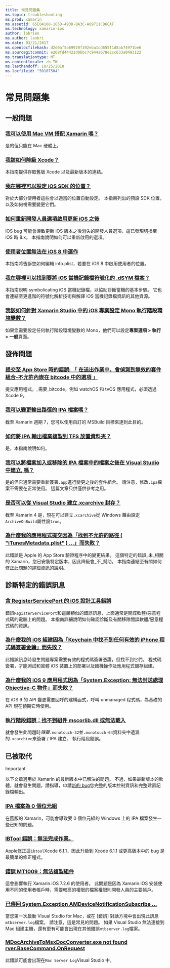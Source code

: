 ```yaml
---
title: 常見問題集
ms.topic: troubleshooting
ms.prod: xamarin
ms.assetid: 65E04188-185D-493D-BA3C-A89711CB6CAF
ms.technology: xamarin-ios
author: lobrien
ms.author: laobri
ms.date: 03/21/2017
ms.openlocfilehash: d2d0af5a69920f392eba1cd655f1d8ab74971be6
ms.sourcegitcommit: e268fd44422d0bbc7c944a678e2cc633a0493122
ms.translationtype: MT
ms.contentlocale: zh-TW
ms.lasthandoff: 10/25/2018
ms.locfileid: "50107504"
---
```

# <a name="frequently-asked-questions"></a>常見問題集

## <a name="general-questions"></a>一般問題

### <a name="can-i-use-a-mac-vm-with-xamarinmac-vmmd"></a>[我可以使用 Mac VM 搭配 Xamarin 嗎？](mac-vm.md)
是的但只能在 Mac 硬體上。

### <a name="how-can-i-downgrade-xcodedowngrade-xcodemd"></a>[我該如何降級 Xcode？](downgrade-xcode.md)
本指南提供存取舊版 Xcode 以及最新版本的連結。

### <a name="where-can-i-set-my-ios-sdk-locationsios-sdkmd"></a>[我在哪裡可以設定 iOS SDK 的位置？](ios-sdk.md)
對於大部分使用者這些會以適當的位置自動設定。 本指南列出的預設 SDK 位置，以及如何視需要變更它們。

### <a name="how-can-i-reenable-developer-options-after-updating-iosupdate-developer-optionsmd"></a>[如何重新開發人員選項啟用更新 iOS 之後](update-developer-options.md)
IOS bug 可能會導致更新 iOS 版本之後消失的開發人員選項，這已發現切換至 iOS 時 8.x。 本指南說明如何可以重新啟用的選項。

### <a name="user-location-not-working-in-ios-8ios8-user-locationmd"></a>[使用者位置無法在 iOS 8 中運作](ios8-user-location.md)
本指南將告訴您如何編輯 info.plist，若要在 iOS 8 中啟用使用者的位置。

### <a name="where-can-i-find-the-dsym-file-to-symbolicate-ios-crash-logssymbolicate-ios-crashmd"></a>[我在哪裡可以找到要將 iOS 當機記錄檔符號化的 .dSYM 檔案？](symbolicate-ios-crash.md)
本指南說明 symbolicating iOS 當機記錄檔，以協助診斷當機的基本步驟。 它也會連結至更進階的符號化解析技術與解譯 iOS 當機記錄檔資訊的其他資源。


### <a name="how-do-i-set-mono-runtime-environment-variables-for-ios-projects-in-xamarin-studioxs-mono-runtimemd"></a>[我該如何針對 Xamarin Studio 中的 iOS 專案設定 Mono 執行階段環境變數？](xs-mono-runtime.md)
如果您需要設定任何執行階段環境變數的 Mono，他們可以設定**專案選項 > 執行 > 一般**頁面。

## <a name="publishing-questions"></a>發佈問題

### <a name="error-when-submitting-to-app-store-invalid-bundle---options-not-allowed-to-be-embedded-in-bitcode-are-detected-in-the-submissioninvalid-bundle-bitcodemd"></a>[提交至 App Store 時的錯誤: 「 在送出作業中，會偵測到無效的套件組合-不允許內嵌在 bitcode 中的選項 」](invalid-bundle-bitcode.md)

提交應用程式，_需要_bitcode，例如 watchOS 和 tvOS 應用程式，必須透過 Xcode 9。

### <a name="can-i-change-the-output-path-of-the-ipa-fileipa-output-pathmd"></a>[我可以變更輸出路徑的 IPA 檔案嗎？](ipa-output-path.md)
截至 Xamarin 週期 7，您可以使用自訂的 MSBuild 目標來達到此目的。

### <a name="how-can-i-copy-ipa-output-files-to-the-tfs-drop-folderipa-tfsmd"></a>[如何將 IPA 輸出檔案複製到 TFS 放置資料夾？](ipa-tfs.md)
是，本指南說明如何。

### <a name="can-i-add-files-to-or-remove-files-from-an-ipa-file-after-building-it-in-visual-studiomodify-ipamd"></a>[我可以將檔案加入或移除的 IPA 檔案中的檔案之後在 Visual Studio 中建立, 嗎？](modify-ipa.md)
是的但它通常需要重新簽署`.app`進行變更之後的套件組合。 請注意，修改`.ipa`檔案不需要在正常使用。 這篇文章只供僅供參考之用。

### <a name="is-it-possible-to-create-a-xcarchive-archive-from-visual-studiocreate-xcarchivemd"></a>[是否可以從 Visual Studio 建立.xcarchive 封存？](create-xcarchive.md)
截至 Xamarin 4 是，現在可以建立`.xcarchive`從 Windows 藉由設定`ArchiveOnBuild`屬性設`true`。

### <a name="why-does-my-app-submission-fail-with-disallowed-paths--itunesmetadataplist--found-at--itunesmetadata-disallowed-pathsmd"></a>[為什麼我的應用程式提交因為「找到不允許的路徑 ( "iTunesMetadata.plist" ) ...」而失敗？](itunesmetadata-disallowed-paths.md)
此錯誤是 Apple 的 App Store 驗證程序中的變更結果。 這個特定的錯誤_未_相關的 Xamarin，您已安裝特定版本，因此降級會_不_幫助。 本指南連結至有關如何修正此問題的詳細資訊的說明。


## <a name="diagnosing-specific-error-messages"></a>診斷特定的錯誤訊息

### <a name="ios-designer-error-with-registerserviceporterror-registerserviceportmd"></a>[含 RegisterServicePort 的 iOS 設計工具錯誤](error-registerserviceport.md)
錯誤`RegisterServicePort`和這類類似的錯誤訊息，上面通常是間諜軟體/惡意程式碼的電腦上的問題。 本指南詳細說明如何確認診斷及有關移除間諜軟體/惡意程式碼的資訊。

### <a name="why-does-my-ios-build-fail-with-no-valid-iphone-code-signing-keys-found-in-keychainno-codesigning-keysmd"></a>[為什麼我的 iOS 組建因為「Keychain 中找不到任何有效的 iPhone 程式碼簽署金鑰」而失敗？](no-codesigning-keys.md)
此錯誤訊息時發生問題專案需要有效的程式碼簽署憑證，但找不到它們。 程式碼簽署，才能測試和實體 iOS 裝置上的部署以及臨機操作及應用程式儲存組建。

### <a name="why-does-my-ios-9-app-fail-with-systemexception-failed-to-marshal-the-objective-c-objectexception-marshal-obj-cmd"></a>[為什麼我的 iOS 9 應用程式因為「System.Exception: 無法封送處理 Objective-C 物件」而失敗？](exception-marshal-obj-c.md)
在 iOS 9 的 API 變更需要回呼的建構函式，呼叫 unmanaged 程式碼，為基礎的 API 現在預期它時使用。

### <a name="runtime-error-the-assembly-mscorlibdll-was-not-found-or-could-not-be-loadederror-mscorlib-not-foundmd"></a>[執行階段錯誤：找不到組件 mscorlib.dll 或無法載入](error-mscorlib-not-found.md)
就會發生此問題時*隱藏*`.monotouch-32`並`.monotouch-64`資料夾中遺漏的`.xcarchive`來簽署 / IPA 建立、 執行階段錯誤。

## <a name="deprecated"></a>已被取代

> [!IMPORTANT]
> 以下文章適用於 Xamarin 的最新版本中已解決的問題。 不過，如果最新版本的軟體，就會發生問題，請指導，申請[新的 bug](~/cross-platform/troubleshooting/questions/howto-file-bug.md)您完整的版本控制資訊和完整建置記錄檔輸出。



### <a name="ipa-file-is-0-bytesipa-zero-bytesmd"></a>[IPA 檔案為 0 個位元組](ipa-zero-bytes.md)
在舊版的 Xamarin，可能會導致要 0 個位元組的 Windows 上的 IPA 檔案發生一些已知的問題。

### <a name="ibtool-error-the-operation-couldnt-be-completederror-ibtoolmd"></a>[IBTool 錯誤：無法完成作業。](error-ibtool.md)
Apple[修正](https://developer.apple.com/library/ios/releasenotes/DeveloperTools/RN-Xcode/Chapters/xc6_release_notes.html)這`ibtool`Xcode 6.1.1，因此升級到 Xcode 6.1.1 或更高版本中的 bug 是最簡單的修正程式。

### <a name="error-mt1009-could-not-copy-the-assemblyerror-mt1009md"></a>[錯誤 MT1009：無法複製組件](error-mt1009.md)
這會影響執行 Xamarin.iOS 7.2.6 的使用者。 此問題是因為 Xamarin.iOS 安裝使用不同的使用者帳戶時，需要較高的權限的檔案權限則開發人員的主要帳戶。

### <a name="systemexception-amdevicenotificationsubscribe-returned-exception-amddevicenotificationsubscribemd"></a>[已傳回 System.Exception AMDeviceNotificationSubscribe ...](exception-amddevicenotificationsubscribe.md)
當您第一次啟動 Visual Studio for Mac，或在 [錯誤] 對話方塊中會出現此訊息`mtbserver.log`檔案。 請注意，這是常見的問題。 如果 Visual Studio 無法連接到 Mac 組建主機，還有更有可能會出現在其他錯誤`mtbserver.log`檔案。

### <a name="mdocarchivetomsxdocconverterexe-not-found-rverbasecommandonrequestmdocarchivetomsxdocconverter-not-foundmd"></a>[MDocArchiveToMsxDocConverter.exe not found rver.BaseCommand.OnRequest](mdocarchivetomsxdocconverter-not-found.md)
此錯誤可能會出現在`Mac Server Log`Visual Studio 中。
